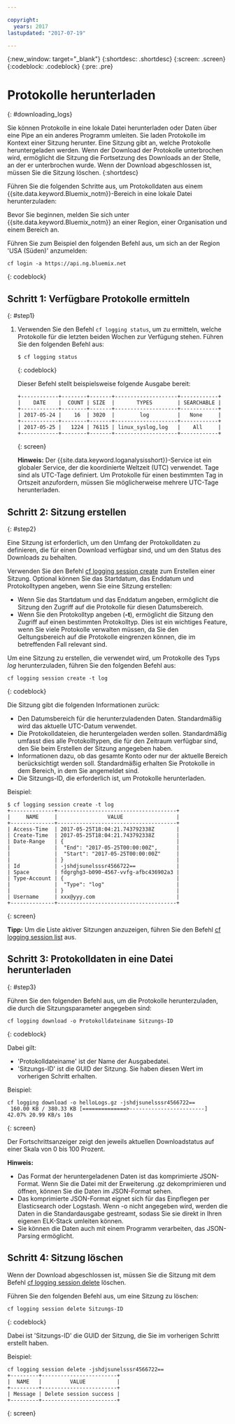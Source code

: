 ```yaml
---

copyright:
  years: 2017
lastupdated: "2017-07-19"

---
```


{:new_window: target="_blank"}
{:shortdesc: .shortdesc}
{:screen: .screen}
{:codeblock: .codeblock}
{:pre: .pre}

# Protokolle herunterladen
{: #downloading_logs}

Sie können Protokolle in eine lokale Datei herunterladen oder Daten über eine Pipe an ein anderes Programm umleiten. Sie laden Protokolle im Kontext einer Sitzung herunter. Eine Sitzung gibt an, welche Protokolle heruntergeladen werden. Wenn der Download der Protokolle unterbrochen wird, ermöglicht die Sitzung die Fortsetzung des Downloads an der Stelle, an der er unterbrochen wurde. Wenn der Download abgeschlossen ist, müssen Sie die Sitzung löschen.
{:shortdesc}

Führen Sie die folgenden Schritte aus, um Protokolldaten aus einem {{site.data.keyword.Bluemix_notm}}-Bereich in eine lokale Datei herunterzuladen:

Bevor Sie beginnen, melden Sie sich unter {{site.data.keyword.Bluemix_notm}} an einer Region, einer Organisation und einem Bereich an. 

Führen Sie zum Beispiel den folgenden Befehl aus, um sich an der Region 'USA (Süden)' anzumelden: 
	
```
cf login -a https://api.ng.bluemix.net
```
{: codeblock}

## Schritt 1: Verfügbare Protokolle ermitteln
{: #step1}

1. Verwenden Sie den Befehl `cf logging status`, um zu ermitteln, welche Protokolle für die letzten beiden Wochen zur Verfügung stehen. Führen Sie den folgenden Befehl aus:

    ```
    $ cf logging status
    ```
    {: codeblock}
    
    Dieser Befehl stellt beispielsweise folgende Ausgabe bereit:
    
    ```
    +------------+--------+-------+--------------------+------------+
    |    DATE    |  COUNT | SIZE  |       TYPES        | SEARCHABLE |
    +------------+--------+-------+--------------------+------------+
    | 2017-05-24 |    16  | 3020  |        log         |   None     |
    +------------+--------+-------+--------------------+------------+
    | 2017-05-25 |   1224 | 76115 | linux_syslog,log   |    All     |
    +------------+--------+-------+--------------------+------------+
    ```
    {: screen}

    **Hinweis:** Der {{site.data.keyword.loganalysisshort}}-Service ist ein globaler Service, der die koordinierte Weltzeit (UTC) verwendet. Tage sind als UTC-Tage definiert. Um Protokolle für einen bestimmten Tag in Ortszeit anzufordern, müssen Sie möglicherweise mehrere UTC-Tage herunterladen.


## Schritt 2: Sitzung erstellen
{: #step2}

Eine Sitzung ist erforderlich, um den Umfang der Protokolldaten zu definieren, die für einen Download verfügbar sind, und um den Status des Downloads zu behalten. 

Verwenden Sie den Befehl [cf logging session create](/docs/services/CloudLogAnalysis/reference/logging_cli.html#session_create) zum Erstellen einer Sitzung. Optional können Sie das Startdatum, das Enddatum und Protokolltypen angeben, wenn Sie eine Sitzung erstellen:  

* Wenn Sie das Startdatum und das Enddatum angeben, ermöglicht die Sitzung den Zugriff auf die Protokolle für diesen Datumsbereich. 
* Wenn Sie den Protokolltyp angeben (**-t**), ermöglicht die Sitzung den Zugriff auf einen bestimmten Protokolltyp. Dies ist ein wichtiges Feature, wenn Sie viele Protokolle verwalten müssen, da Sie den Geltungsbereich auf die Protokolle eingrenzen können, die im betreffenden Fall relevant sind.

Um eine Sitzung zu erstellen, die verwendet wird, um Protokolle des Typs *log* herunterzuladen, führen Sie den folgenden Befehl aus:

```
cf logging session create -t log
```
{: codeblock}

Die Sitzung gibt die folgenden Informationen zurück:

* Den Datumsbereich für die herunterzuladenden Daten. Standardmäßig wird das aktuelle UTC-Datum verwendet.
* Die Protokolldateien, die heruntergeladen werden sollen. Standardmäßig umfasst dies alle Protokolltypen, die für den Zeitraum verfügbar sind, den Sie beim Erstellen der Sitzung angegeben haben. 
* Informationen dazu, ob das gesamte Konto oder nur der aktuelle Bereich berücksichtigt werden soll. Standardmäßig erhalten Sie Protokolle in dem Bereich, in dem Sie angemeldet sind.
* Die Sitzungs-ID, die erforderlich ist, um Protokolle herunterladen.

Beispiel:

```
$ cf logging session create -t log     
+--------------+--------------------------------------+
|     NAME     |                VALUE                 |
+--------------+--------------------------------------+
| Access-Time  | 2017-05-25T18:04:21.743792338Z       |
| Create-Time  | 2017-05-25T18:04:21.743792338Z       |
| Date-Range   | {                                    |
|              |  "End": "2017-05-25T00:00:00Z",      |
|              |  "Start": "2017-05-25T00:00:00Z"     |
|              | }                                    |
| Id           | -jshdjsunelsssr4566722==             |
| Space        | fdgrghg3-b090-4567-vvfg-afbc436902a3 |
| Type-Account | {                                    |
|              |  "Type": "log"                       |
|              | }                                    |
| Username     | xxx@yyy.com                          |
+--------------+--------------------------------------+
```
{: screen}

**Tipp:** Um die Liste aktiver Sitzungen anzuzeigen, führen Sie den Befehl [cf logging session list](/docs/services/CloudLogAnalysis/reference/logging_cli.html#session_list) aus.

## Schritt 3: Protokolldaten in eine Datei herunterladen
{: #step3}

Führen Sie den folgenden Befehl aus, um die Protokolle herunterzuladen, die durch die Sitzungsparameter angegeben sind:

```
cf logging download -o Protokolldateiname Sitzungs-ID
```
{: codeblock}

Dabei gilt:

* 'Protokolldateiname' ist der Name der Ausgabedatei.
* 'Sitzungs-ID' ist die GUID der Sitzung. Sie haben diesen Wert im vorherigen Schritt erhalten.

Beispiel:

```
cf logging download -o helloLogs.gz -jshdjsunelsssr4566722==
 160.00 KB / 380.33 KB [==============>------------------------]  42.07% 20.99 KB/s 10s
```
{: screen}

Der Fortschrittsanzeiger zeigt den jeweils aktuellen Downloadstatus auf einer Skala von 0 bis 100 Prozent.

**Hinweis:** 

* Das Format der heruntergeladenen Daten ist das komprimierte JSON-Format. Wenn Sie die Datei mit der Erweiterung .gz dekomprimieren und öffnen, können Sie die Daten im JSON-Format sehen. 
* Das komprimierte JSON-Format eignet sich für das Einpflegen per Elasticsearch oder Logstash. Wenn -o nicht angegeben wird, werden die Daten in die Standardausgabe gestreamt, sodass Sie sie direkt in Ihren eigenen ELK-Stack umleiten können.
* Sie können die Daten auch mit einem Programm verarbeiten, das JSON-Parsing ermöglicht. 

## Schritt 4: Sitzung löschen

Wenn der Download abgeschlossen ist, müssen Sie die Sitzung mit dem Befehl [cf logging session delete](/docs/services/CloudLogAnalysis/reference/logging_cli.html#session_delete) löschen. 

Führen Sie den folgenden Befehl aus, um eine Sitzung zu löschen:

```
cf logging session delete Sitzungs-ID
```
{: codeblock}

Dabei ist 'Sitzungs-ID' die GUID der Sitzung, die Sie im vorherigen Schritt erstellt haben.

Beispiel:

```
cf logging session delete -jshdjsunelsssr4566722==
+---------+------------------------+
|  NAME   |         VALUE          |
+---------+------------------------+
| Message | Delete session success |
+---------+------------------------+
```
{: screen}




